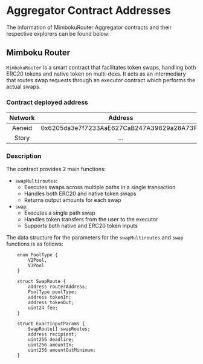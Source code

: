 # Aggregator Contract Addresses

The information of MimbokuRouter Aggregator contracts and their respective explorers can be found below:

## Mimboku Router

`MimbokuRouter` is a smart contract that facilitates token swaps, handling both ERC20 tokens and native token on multi-dexs. It acts as an intermediary that routes swap requests through an executor contract which performs the actual swaps.

### Contract deployed address

| **Network** |                **Address**                 |
| :---------: | :----------------------------------------: |
|   Aeneid    | 0x6205da3e7f7233AaE627CaB247A39829a28A73Fb |
|    Story    |                    ...                     |

### Description

The contract provides 2 main functions:

- `swapMultiroutes`:
  - Executes swaps across multiple paths in a single transaction
  - Handles both ERC20 and native token swaps
  - Returns output amounts for each swap
- `swap`:
  - Executes a single path swap
  - Handles token transfers from the user to the executor
  - Supports both native and ERC20 token inputs

The data structure for the parameters for the `swapMultiroutes` and `swap` functions is as follows:

```solidity
    enum PoolType {
        V2Pool,
        V3Pool
    }

    struct SwapRoute {
        address routerAddress;
        PoolType poolType;
        address tokenIn;
        address tokenOut;
        uint24 fee;
    }

    struct ExactInputParams {
        SwapRoute[] swapRoutes;
        address recipient;
        uint256 deadline;
        uint256 amountIn;
        uint256 amountOutMinimum;
    }
```